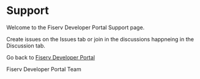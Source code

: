 # Support

Welcome to the Fiserv Developer Portal Support page.

Create issues on the Issues tab or join in the discussions happneing in the Discussion tab.

Go back to [Fiserv Developer Portal](https://developer.fiserv.com)

Fiserv Developer Portal Team
